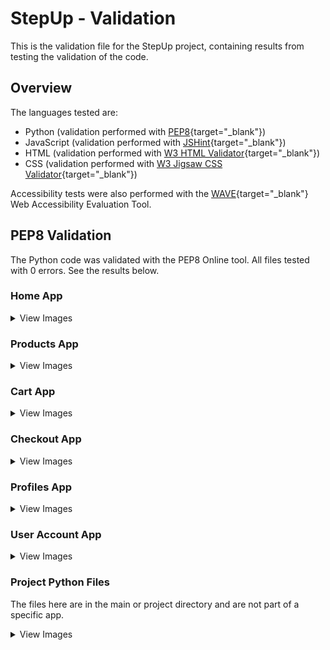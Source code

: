 # StepUp - Validation

This is the validation file for the StepUp project, containing results from testing the validation of the code.

## Overview

The languages tested are:
* Python (validation performed with [PEP8](http://pep8online.com/){target="_blank"})
* JavaScript (validation performed with [JSHint](https://jshint.com/){target="_blank"})
* HTML (validation performed with [W3 HTML Validator](https://validator.w3.org/nu/){target="_blank"})
* CSS (validation performed with [W3 Jigsaw CSS Validator](https://www.w3.org/){target="_blank"})

Accessibility tests were also performed with the [WAVE](https://wave.webaim.org/){target="_blank"} Web Accessibility Evaluation Tool.

## PEP8 Validation

The Python code was validated with the PEP8 Online tool. All files tested with 0 errors.
See the results below.

### Home App

<details>
  <summary>View Images</summary>
  
#### home/apps.py

![pep8 result home/apps.py](https://github.com/johnvenkiah/CI_PP5_John_Venkiah/blob/main/docs/validation/pep8/pep8_home_apps.png)
  
#### home/contexts.py

![pep8 result home/contexts.py](https://github.com/johnvenkiah/CI_PP5_John_Venkiah/blob/main/docs/validation/pep8/pep8_home_contexts.png)
  
#### home/forms.py

![pep8 result home/contexts.py](https://github.com/johnvenkiah/CI_PP5_John_Venkiah/blob/main/docs/validation/pep8/pep8_home_forms.png)
  
#### home/test_forms.py

![pep8 result home/test_forms.py](https://github.com/johnvenkiah/CI_PP5_John_Venkiah/blob/main/docs/validation/pep8/pep8_home_test_forms.png)
  
#### home/test_views.py

![pep8 result home/test_views.py](https://github.com/johnvenkiah/CI_PP5_John_Venkiah/blob/main/docs/validation/pep8/pep8_home_test_views.png)
  
#### home/urls.py

![pep8 result home/urls.py](https://github.com/johnvenkiah/CI_PP5_John_Venkiah/blob/main/docs/validation/pep8/pep8_home_urls.png)
  
#### home/views.py

![pep8 result home/views.py](https://github.com/johnvenkiah/CI_PP5_John_Venkiah/blob/main/docs/validation/pep8/pep8_home_views.png)

[To Top](#overview)

</details>


### Products App

<details>
  <summary>View Images</summary>
  
#### products/admin.py

![pep8 result products/apps.py](https://github.com/johnvenkiah/CI_PP5_John_Venkiah/blob/main/docs/validation/pep8/pep8_products_admin.png)
  
#### products/apps.py

![pep8 result products/apps.py](https://github.com/johnvenkiah/CI_PP5_John_Venkiah/blob/main/docs/validation/pep8/pep8_products_apps.png)
  
#### products/contexts.py

![pep8 result products/contexts.py](https://github.com/johnvenkiah/CI_PP5_John_Venkiah/blob/main/docs/validation/pep8/pep8_products_contexts.png)
  
#### products/forms.py

![pep8 result products/forms.py](https://github.com/johnvenkiah/CI_PP5_John_Venkiah/blob/main/docs/validation/pep8/pep8_products_forms.png)
  
#### products/models.py

![pep8 result products/models.py](https://github.com/johnvenkiah/CI_PP5_John_Venkiah/blob/main/docs/validation/pep8/pep8_products_models.png)
  
#### products/product_choices.py

![pep8 result products/product_choices.py](https://github.com/johnvenkiah/CI_PP5_John_Venkiah/blob/main/docs/validation/pep8/pep8_products_product_choices.png)
  
#### products/test_forms.py

![pep8 result products/test_forms.py](https://github.com/johnvenkiah/CI_PP5_John_Venkiah/blob/main/docs/validation/pep8/pep8_products_test_forms.png)
  
#### products/test_models.py

![pep8 result products/test_models.py](https://github.com/johnvenkiah/CI_PP5_John_Venkiah/blob/main/docs/validation/pep8/pep8_products_test_models.png)
  
#### products/test_views.py

![pep8 result products/test_views.py](https://github.com/johnvenkiah/CI_PP5_John_Venkiah/blob/main/docs/validation/pep8/pep8_products_test_views.png)
  
#### products/urls.py

![pep8 result products/urls.py](https://github.com/johnvenkiah/CI_PP5_John_Venkiah/blob/main/docs/validation/pep8/pep8_products_urls.png)
  
#### products/views.py

![pep8 result products/views.py](https://github.com/johnvenkiah/CI_PP5_John_Venkiah/blob/main/docs/validation/pep8/pep8_products_views.png)
  
#### products/widgets.py

![pep8 result products/widgets.py](https://github.com/johnvenkiah/CI_PP5_John_Venkiah/blob/main/docs/validation/pep8/pep8_products_widgets.png)

[To Top](#overview)

</details>


### Cart App

<details>
  <summary>View Images</summary>
  
#### cart/apps.py

![pep8 result cart/apps.py](https://github.com/johnvenkiah/CI_PP5_John_Venkiah/blob/main/docs/validation/pep8/pep8_cart_apps.png)
  
#### cart/contexts.py

![pep8 result cart/contexts.py](https://github.com/johnvenkiah/CI_PP5_John_Venkiah/blob/main/docs/validation/pep8/pep8_cart_contexts.png)
  
#### cart/test_views.py

![pep8 result cart/test_views.py](https://github.com/johnvenkiah/CI_PP5_John_Venkiah/blob/main/docs/validation/pep8/pep8_cart_test_views.png)
  
#### cart/tools.py

![pep8 result cart/tools.py](https://github.com/johnvenkiah/CI_PP5_John_Venkiah/blob/main/docs/validation/pep8/pep8_cart_tools.png)
  
#### cart/urls.py

![pep8 result cart/urls.py](https://github.com/johnvenkiah/CI_PP5_John_Venkiah/blob/main/docs/validation/pep8/pep8_cart_urls.png)
  
#### cart/views.py

![pep8 result cart/views.py](https://github.com/johnvenkiah/CI_PP5_John_Venkiah/blob/main/docs/validation/pep8/pep8_cart_views.png)

[To Top](#overview)

</details>


### Checkout App

<details>
  <summary>View Images</summary>
  
#### checkout/admin.py

![pep8 result checkout/apps.py](https://github.com/johnvenkiah/CI_PP5_John_Venkiah/blob/main/docs/validation/pep8/pep8_checkout_admin.png)
  
#### checkout/apps.py

![pep8 result checkout/apps.py](https://github.com/johnvenkiah/CI_PP5_John_Venkiah/blob/main/docs/validation/pep8/pep8_checkout_apps.png)
  
#### checkout/forms.py

![pep8 result checkout/contexts.py](https://github.com/johnvenkiah/CI_PP5_John_Venkiah/blob/main/docs/validation/pep8/pep8_checkout_forms.png)
  
#### checkout/models.py

![pep8 result checkout/models.py](https://github.com/johnvenkiah/CI_PP5_John_Venkiah/blob/main/docs/validation/pep8/pep8_checkout_models.png)
  
#### checkout/signals.py

![pep8 result checkout/signals.py](https://github.com/johnvenkiah/CI_PP5_John_Venkiah/blob/main/docs/validation/pep8/pep8_checkout_signals.png)
  
#### checkout/test_forms.py

![pep8 result checkout/test_forms.py](https://github.com/johnvenkiah/CI_PP5_John_Venkiah/blob/main/docs/validation/pep8/pep8_checkout_test_forms.png)
  
#### checkout/test_models.py

![pep8 result checkout/test_models.py](https://github.com/johnvenkiah/CI_PP5_John_Venkiah/blob/main/docs/validation/pep8/pep8_checkout_test_models.png)
  
#### checkout/test_views.py

![pep8 result checkout/test_views.py](https://github.com/johnvenkiah/CI_PP5_John_Venkiah/blob/main/docs/validation/pep8/pep8_checkout_test_views.png)
  
#### checkout/urls.py

![pep8 result checkout/urls.py](https://github.com/johnvenkiah/CI_PP5_John_Venkiah/blob/main/docs/validation/pep8/pep8_checkout_urls.png)
  
#### checkout/views.py

![pep8 result checkout/views.py](https://github.com/johnvenkiah/CI_PP5_John_Venkiah/blob/main/docs/validation/pep8/pep8_checkout_views.png)
  
#### checkout/webhook_handler.py

![pep8 result checkout/webhook_handler.py](https://github.com/johnvenkiah/CI_PP5_John_Venkiah/blob/main/docs/validation/pep8/pep8_checkout_webhook_handler.png)
  
#### checkout/webhooks.py

![pep8 result checkout/webhooks.py](https://github.com/johnvenkiah/CI_PP5_John_Venkiah/blob/main/docs/validation/pep8/pep8_checkout_webhooks.png)

[To Top](#overview)

</details>


### Profiles App

<details>
  <summary>View Images</summary>
  
#### profiles/apps.py

![pep8 result profiles/apps.py](https://github.com/johnvenkiah/CI_PP5_John_Venkiah/blob/main/docs/validation/pep8/pep8_profiles_apps.png)
  
#### profiles/forms.py

![pep8 result profiles/forms.py](https://github.com/johnvenkiah/CI_PP5_John_Venkiah/blob/main/docs/validation/pep8/pep8_profiles_forms.png)
  
#### profiles/models.py

![pep8 result profiles/models.py](https://github.com/johnvenkiah/CI_PP5_John_Venkiah/blob/main/docs/validation/pep8/pep8_profiles_models.png)
  
#### profiles/test_models.py

![pep8 result profiles/test_models.py](https://github.com/johnvenkiah/CI_PP5_John_Venkiah/blob/main/docs/validation/pep8/pep8_profiles_test_models.png)
  
#### profiles/test_views.py

![pep8 result profiles/test_views.py](https://github.com/johnvenkiah/CI_PP5_John_Venkiah/blob/main/docs/validation/pep8/pep8_profiles_test_views.png)
  
#### profiles/urls.py

![pep8 result profiles/urls.py](https://github.com/johnvenkiah/CI_PP5_John_Venkiah/blob/main/docs/validation/pep8/pep8_profiles_urls.png)
  
#### profiles/views.py

![pep8 result profiles/views.py](https://github.com/johnvenkiah/CI_PP5_John_Venkiah/blob/main/docs/validation/pep8/pep8_profiles_views.png)

[To Top](#overview)

</details>


### User Account App

<details>
  <summary>View Images</summary>
  
#### user_account/apps.py

![pep8 result user_account/apps.py](https://github.com/johnvenkiah/CI_PP5_John_Venkiah/blob/main/docs/validation/pep8/pep8_user_account_apps.png)
  
#### user_account/forms.py

![pep8 result user_account/forms.py](https://github.com/johnvenkiah/CI_PP5_John_Venkiah/blob/main/docs/validation/pep8/pep8_user_account_forms.png)
  
#### user_account/test_views.py

![pep8 result user_account/test_views.py](https://github.com/johnvenkiah/CI_PP5_John_Venkiah/blob/main/docs/validation/pep8/pep8_user_account_test_views.png)
  
#### user_account/urls.py

![pep8 result user_account/urls.py](https://github.com/johnvenkiah/CI_PP5_John_Venkiah/blob/main/docs/validation/pep8/pep8_user_account_urls.png)
  
#### user_account/views.py

![pep8 result user_account/views.py](https://github.com/johnvenkiah/CI_PP5_John_Venkiah/blob/main/docs/validation/pep8/pep8_user_account_views.png)

[To Top](#overview)

</details>


### Project Python Files

The files here are in the main or project directory and are not part of a specific app.

<details>
  <summary>View Images</summary>

#### stepup/settings.py

![pep8 result stepup/settings.py](https://github.com/johnvenkiah/CI_PP5_John_Venkiah/blob/main/docs/validation/pep8/pep8_settings.png)
  
#### stepup/urls.py

![pep8 result stepup/urls.py](https://github.com/johnvenkiah/CI_PP5_John_Venkiah/blob/main/docs/validation/pep8/pep8_urls.png)
  
#### manage.py

![pep8 result manage.py](https://github.com/johnvenkiah/CI_PP5_John_Venkiah/blob/main/docs/validation/pep8/pep8_manage.png)
  
#### custom_storages.py

![pep8 result custom_storages.py](https://github.com/johnvenkiah/CI_PP5_John_Venkiah/blob/main/docs/validation/pep8/pep8_custom_storages.png)

[To Top](#overview)

</details>
